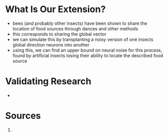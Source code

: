 # What Is Our Extension?
- bees (and probably other insects) have been shown to share the location of food sources through dances and other methods
- this corresponds to sharing the global vector
- we can simulate this by transplanting a noisy version of one insects global direction neurons into another
- using this, we can find an upper bound on neural noise for this process, found by artificial insects losing their ability to locate the described food source

# Validating Research
-

# Sources
1.
